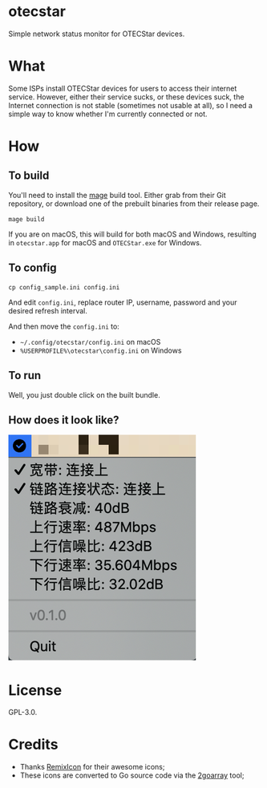 # otecstar

Simple network status monitor for OTECStar devices.

# What

Some ISPs install OTECStar devices for users to access their internet service. However, either their service sucks, or these devices suck, the Internet connection is not stable (sometimes not usable at all), so I need a simple way to know whether I'm currently connected or not.

# How

## To build

You'll need to install the [mage](https://github.com/magefile/mage) build tool. Either grab from their Git repository, or download one of the prebuilt binaries from their release page.

```shell script
mage build
```

If you are on macOS, this will build for both macOS and Windows, resulting in `otecstar.app` for macOS and `OTECStar.exe` for Windows.

## To config

```shell script
cp config_sample.ini config.ini
```

And edit `config.ini`, replace router IP, username, password and your desired refresh interval.

And then move the `config.ini` to:

- `~/.config/otecstar/config.ini` on macOS
- `%USERPROFILE%\otecstar\config.ini` on Windows

## To run

Well, you just double click on the built bundle.

## How does it look like?

![Screenshot](./screenshot.png)

# License

GPL-3.0.

# Credits

- Thanks [RemixIcon](https://github.com/Remix-Design/remixicon/) for their awesome icons;
- These icons are converted to Go source code via the [2goarray](https://github.com/cratonica/2goarray) tool;
